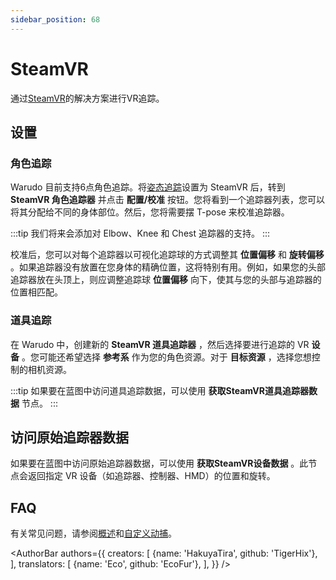 ```yaml
---
sidebar_position: 68
---
```





# SteamVR

通过[SteamVR](https://store.steampowered.com/app/250820/SteamVR/)的解决方案进行VR追踪。

## 设置

### 角色追踪

Warudo 目前支持6点角色追踪。将[姿态追踪](body-tracking)设置为 SteamVR 后，转到 **SteamVR 角色追踪器** 并点击 **配置/校准** 按钮。您将看到一个追踪器列表，您可以将其分配给不同的身体部位。然后，您将需要摆 T-pose 来校准追踪器。

:::tip
我们将来会添加对 Elbow、Knee 和 Chest 追踪器的支持。
:::

校准后，您可以对每个追踪器以可视化追踪球的方式调整其 **位置偏移** 和 **旋转偏移** 。如果追踪器没有放置在您身体的精确位置，这将特别有用。例如，如果您的头部追踪器放在头顶上，则应调整追踪球 **位置偏移** 向下，使其与您的头部与追踪器的位置相匹配。

### 道具追踪

在 Warudo 中，创建新的 **SteamVR 道具追踪器** ，然后选择要进行追踪的 VR **设备** 。您可能还希望选择 **参考系** 作为您的角色资源。对于 **目标资源** ，选择您想控制的相机资源。

:::tip
如果要在蓝图中访问道具追踪数据，可以使用 **获取SteamVR道具追踪器数据** 节点。
:::

## 访问原始追踪器数据

如果要在蓝图中访问原始追踪器数据，可以使用 **获取SteamVR设备数据** 。此节点会返回指定 VR 设备（如追踪器、控制器、HMD）的位置和旋转。

## FAQ

有关常见问题，请参阅[概述](overview#FAQ)和[自定义动捕](body-tracking#FAQ)。

<AuthorBar authors={{
creators: [
{name: 'HakuyaTira', github: 'TigerHix'},
],
translators: [
{name: 'Eco', github: 'EcoFur'},
],
}} />